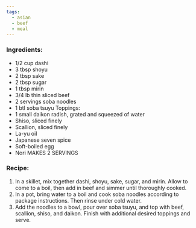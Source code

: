 ```yaml
---
tags:
  - asian
  - beef
  - meal
---
```

### Ingredients:
- 1/2 cup dashi
- 3 tbsp shoyu
- 2 tbsp sake
- 2 tbsp sugar
- 1 tbsp mirin
- 3/4 lb thin sliced beef
- 2 servings soba noodles
- 1 btl soba tsuyu
Toppings: 
- 1 small daikon radish, grated and squeezed of water
- Shiso, sliced finely
- Scallion, sliced finely
- La-yu oil
- Japanese seven spice
- Soft-boiled egg
- Nori
MAKES 2 SERVINGS

### Recipe:
1. In a skillet, mix together dashi, shoyu, sake, sugar, and mirin. Allow to come to a boil, then add in beef and simmer until thoroughly cooked. 
2. In a pot, bring water to a boil and cook soba noodles according to package instructions. Then rinse under cold water.
3. Add the noodles to a bowl, pour over soba tsuyu, and top with beef, scallion, shiso, and daikon. Finish with additional desired toppings and serve. 